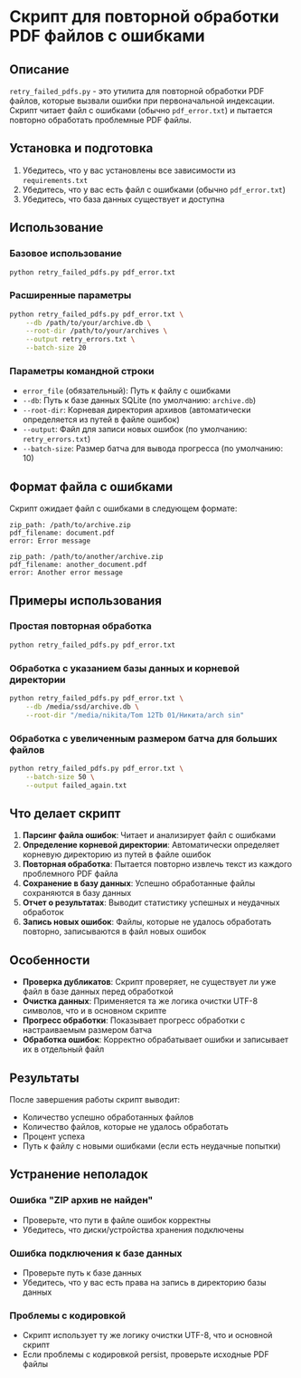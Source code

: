 # Скрипт для повторной обработки PDF файлов с ошибками

## Описание

`retry_failed_pdfs.py` - это утилита для повторной обработки PDF файлов, которые вызвали ошибки при первоначальной индексации. Скрипт читает файл с ошибками (обычно `pdf_error.txt`) и пытается повторно обработать проблемные PDF файлы.

## Установка и подготовка

1. Убедитесь, что у вас установлены все зависимости из `requirements.txt`
2. Убедитесь, что у вас есть файл с ошибками (обычно `pdf_error.txt`)
3. Убедитесь, что база данных существует и доступна

## Использование

### Базовое использование

```bash
python retry_failed_pdfs.py pdf_error.txt
```

### Расширенные параметры

```bash
python retry_failed_pdfs.py pdf_error.txt \
    --db /path/to/your/archive.db \
    --root-dir /path/to/your/archives \
    --output retry_errors.txt \
    --batch-size 20
```

### Параметры командной строки

- `error_file` (обязательный): Путь к файлу с ошибками
- `--db`: Путь к базе данных SQLite (по умолчанию: `archive.db`)
- `--root-dir`: Корневая директория архивов (автоматически определяется из путей в файле ошибок)
- `--output`: Файл для записи новых ошибок (по умолчанию: `retry_errors.txt`)
- `--batch-size`: Размер батча для вывода прогресса (по умолчанию: 10)

## Формат файла с ошибками

Скрипт ожидает файл с ошибками в следующем формате:

```
zip_path: /path/to/archive.zip
pdf_filename: document.pdf
error: Error message

zip_path: /path/to/another/archive.zip
pdf_filename: another_document.pdf
error: Another error message
```

## Примеры использования

### Простая повторная обработка

```bash
python retry_failed_pdfs.py pdf_error.txt
```

### Обработка с указанием базы данных и корневой директории

```bash
python retry_failed_pdfs.py pdf_error.txt \
    --db /media/ssd/archive.db \
    --root-dir "/media/nikita/Tom 12Tb 01/Никита/arch sin"
```

### Обработка с увеличенным размером батча для больших файлов

```bash
python retry_failed_pdfs.py pdf_error.txt \
    --batch-size 50 \
    --output failed_again.txt
```

## Что делает скрипт

1. **Парсинг файла ошибок**: Читает и анализирует файл с ошибками
2. **Определение корневой директории**: Автоматически определяет корневую директорию из путей в файле ошибок
3. **Повторная обработка**: Пытается повторно извлечь текст из каждого проблемного PDF файла
4. **Сохранение в базу данных**: Успешно обработанные файлы сохраняются в базу данных
5. **Отчет о результатах**: Выводит статистику успешных и неудачных обработок
6. **Запись новых ошибок**: Файлы, которые не удалось обработать повторно, записываются в файл новых ошибок

## Особенности

- **Проверка дубликатов**: Скрипт проверяет, не существует ли уже файл в базе данных перед обработкой
- **Очистка данных**: Применяется та же логика очистки UTF-8 символов, что и в основном скрипте
- **Прогресс обработки**: Показывает прогресс обработки с настраиваемым размером батча
- **Обработка ошибок**: Корректно обрабатывает ошибки и записывает их в отдельный файл

## Результаты

После завершения работы скрипт выводит:
- Количество успешно обработанных файлов
- Количество файлов, которые не удалось обработать
- Процент успеха
- Путь к файлу с новыми ошибками (если есть неудачные попытки)

## Устранение неполадок

### Ошибка "ZIP архив не найден"
- Проверьте, что пути в файле ошибок корректны
- Убедитесь, что диски/устройства хранения подключены

### Ошибка подключения к базе данных
- Проверьте путь к базе данных
- Убедитесь, что у вас есть права на запись в директорию базы данных

### Проблемы с кодировкой
- Скрипт использует ту же логику очистки UTF-8, что и основной скрипт
- Если проблемы с кодировкой persist, проверьте исходные PDF файлы 